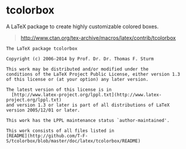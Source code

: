 tcolorbox
=========

A LaTeX package to create highly customizable colored boxes.

> http://www.ctan.org/tex-archive/macros/latex/contrib/tcolorbox

```
The LaTeX package tcolorbox

Copyright (c) 2006-2014 by Prof. Dr. Dr. Thomas F. Sturm

This work may be distributed and/or modified under the
conditions of the LaTeX Project Public License, either version 1.3
of this license or (at your option) any later version.

The latest version of this license is in
  [http://www.latex-project.org/lppl.txt](http://www.latex-project.org/lppl.txt)
and version 1.3 or later is part of all distributions of LaTeX
version 2005/12/01 or later.

This work has the LPPL maintenance status `author-maintained'.

This work consists of all files listed in 
[README](http://github.com/T-F-S/tcolorbox/blob/master/doc/latex/tcolorbox/README)
```
